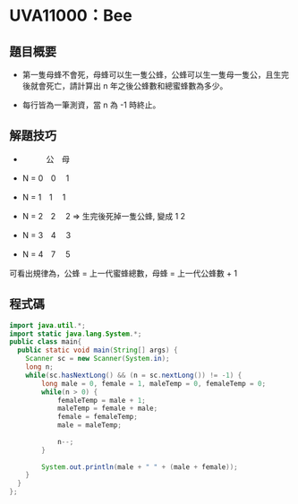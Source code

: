 # UVA11000：Bee

## 題目概要

- 第一隻母蜂不會死，母蜂可以生一隻公蜂，公蜂可以生一隻母一隻公，且生完後就會死亡，請計算出 n 年之後公蜂數和總蜜蜂數為多少。

- 每行皆為一筆測資，當 n 為 -1 時終止。

## 解題技巧

-  　　　公　母

- N = 0　0　  1

- N = 1　1　  1

- N = 2　2　  2  => 生完後死掉一隻公蜂, 變成 1 2

- N = 3　4　  3 

- N = 4　7　  5

可看出規律為，公蜂 = 上一代蜜蜂總數，母蜂 = 上一代公蜂數 + 1

## 程式碼

```java
import java.util.*;
import static java.lang.System.*;
public class main{
  public static void main(String[] args) {
    Scanner sc = new Scanner(System.in);
    long n;
    while(sc.hasNextLong() && (n = sc.nextLong()) != -1) {
    	long male = 0, female = 1, maleTemp = 0, femaleTemp = 0;
    	while(n > 0) {
    		femaleTemp = male + 1;
    		maleTemp = female + male;
    		female = femaleTemp;
    		male = maleTemp;
    		
    		n--;
    	}
    	
    	System.out.println(male + " " + (male + female));
    }
  }
};
```

